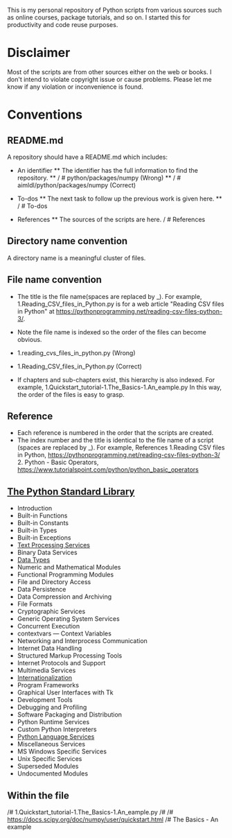 This is my personal repository of Python scripts from various sources such as online courses, package tutorials, and so on.
I started this for productivity and code reuse purposes.

# Disclaimer
Most of the scripts are from other sources either on the web or books. I don't intend to violate copyright issue or cause problems. Please let me know if any violation or inconvenience is found.

# Conventions
## README.md
A repository should have a README.md which includes:
* An identifier
** The identifier has the full information to find the repository.
** / # python/packages/numpy         (Wrong)
** / # aimldl/python/packages/numpy  (Correct)

* To-dos
** The next task to follow up the previous work is given here.
** / # To-dos

* References
** The sources of the scripts are here.
/ # References

## Directory name convention
A directory name is a meaningful cluster of files.

## File name convention
* The title is the file name(spaces are replaced by _).
  For example,
    1.Reading_CSV_files_in_Python.py
      is for a web article "Reading CSV files in Python" at https://pythonprogramming.net/reading-csv-files-python-3/.
* Note the file name is indexed so the order of the files can become obvious.
* 1.reading_cvs_files_in_python.py (Wrong)
* 1.Reading_CSV_files_in_Python.py (Correct)

* If chapters and sub-chapters exist, this hierarchy is also indexed.
  For example, 1.Quickstart_tutorial-1.The_Basics-1.An_eample.py
  In this way, the order of the files is easy to grasp.

## Reference
* Each reference is numbered in the order that the scripts are created.
* The index number and the title is identical to the file name of a script (spaces are replaced by _).
  For example,
    References
    1.Reading CSV files in Python, https://pythonprogramming.net/reading-csv-files-python-3/
    2. Python - Basic Operators, https://www.tutorialspoint.com/python/python_basic_operators

## [The Python Standard Library](https://docs.python.org/3/library/index.html)
* Introduction
* Built-in Functions
* Built-in Constants
* Built-in Types
* Built-in Exceptions
* [Text Processing Services](https://docs.python.org/3/library/text.html)
* Binary Data Services
* [Data Types](https://docs.python.org/3/library/datatypes.html)
* Numeric and Mathematical Modules
* Functional Programming Modules
* File and Directory Access
* Data Persistence
* Data Compression and Archiving
* File Formats
* Cryptographic Services
* Generic Operating System Services
* Concurrent Execution
* contextvars — Context Variables
* Networking and Interprocess Communication
* Internet Data Handling
* Structured Markup Processing Tools
* Internet Protocols and Support
* Multimedia Services
* [Internationalization](https://docs.python.org/3/library/i18n.html)
* Program Frameworks
* Graphical User Interfaces with Tk
* Development Tools
* Debugging and Profiling
* Software Packaging and Distribution
* Python Runtime Services
* Custom Python Interpreters
* [Python Language Services](https://docs.python.org/3/library/language.html)
* Miscellaneous Services
* MS Windows Specific Services
* Unix Specific Services
* Superseded Modules
* Undocumented Modules

## Within the file
/# 1.Quickstart_tutorial-1.The_Basics-1.An_eample.py
/#
/# https://docs.scipy.org/doc/numpy/user/quickstart.html
/# The Basics - An example
